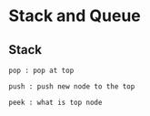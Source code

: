 # Stack and Queue

## Stack 

    pop : pop at top 

    push : push new node to the top

    peek : what is top node